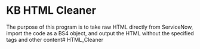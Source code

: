# KB HTML Cleaner
The purpose of this program is to take raw HTML directly from ServiceNow, import the code as a BS4 object, and output the HTML without the specified tags and other content# HTML_Cleaner
